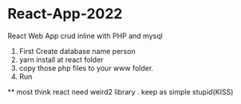 # React-App-2022
React Web App crud inline with PHP and mysql

1. First Create database name person
2. yarn install at react folder
3. copy those php files to your www folder. 
4. Run

** most think react need weird2 library . keep as simple stupid(KISS)
